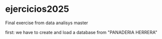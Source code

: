 # ejercicios2025
Final exercise from data analisys master


first: we have to create and load a database from "PANADERIA HERRERA"
